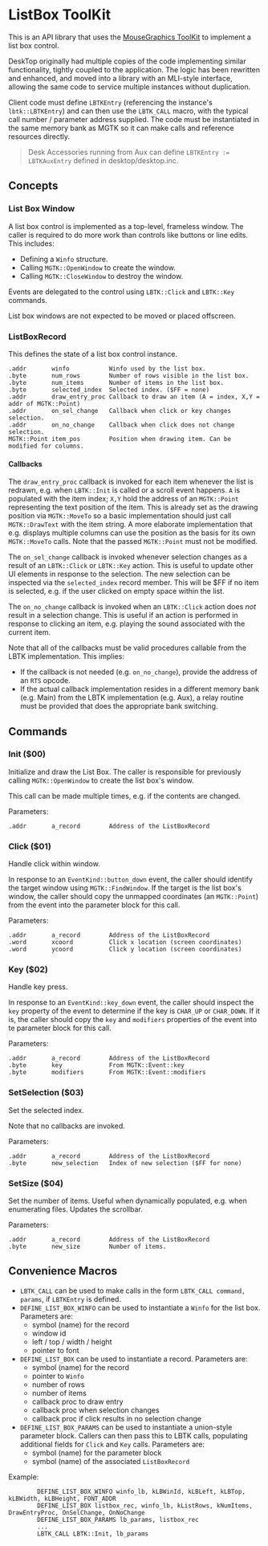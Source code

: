 # ListBox ToolKit

This is an API library that uses the [MouseGraphics ToolKit](../mgtk/MGTK.md) to implement a list box control.

DeskTop originally had multiple copies of the code implementing similar functionality, tightly coupled to the application. The logic has been rewritten and enhanced, and moved into a library with an MLI-style interface, allowing the same code to service multiple instances without duplication.

Client code must define `LBTKEntry` (referencing the instance's `lbtk::LBTKEntry`) and can then use the `LBTK_CALL` macro, with the typical call number / parameter address supplied. The code must be instantiated in the same memory bank as MGTK so it can make calls and reference resources directly.

> Desk Accessories running from Aux can define `LBTKEntry := LBTKAuxEntry` defined in desktop/desktop.inc.

## Concepts

### List Box Window

A list box control is implemented as a top-level, frameless window. The caller is required to do more work than controls like buttons or line edits. This includes:

* Defining a `Winfo` structure.
* Calling `MGTK::OpenWindow` to create the window.
* Calling `MGTK::CloseWindow` to destroy the window.

Events are delegated to the control using `LBTK::Click` and `LBTK::Key` commands.

List box windows are not expected to be moved or placed offscreen.

### ListBoxRecord
This defines the state of a list box control instance.
```
.addr       winfo           Winfo used by the list box.
.byte       num_rows        Number of rows visible in the list box.
.byte       num_items       Number of items in the list box.
.byte       selected_index  Selected index. ($FF = none)
.addr       draw_entry_proc Callback to draw an item (A = index, X,Y = addr of MGTK::Point)
.addr       on_sel_change   Callback when click or key changes selection.
.addr       on_no_change    Callback when click does not change selection.
MGTK::Point item_pos        Position when drawing item. Can be modified for columns.
```

#### Callbacks

The `draw_entry_proc` callback is invoked for each item whenever the list is redrawn, e.g. when `LBTK::Init` is called or a scroll event happens. `A` is populated with the item index; `X,Y` hold the address of an `MGTK::Point` representing the text position of the item. This is already set as the drawing position via `MGTK::MoveTo` so a basic implementation should just call `MGTK::DrawText` with the item string. A more elaborate implementation that e.g. displays multiple columns can use the position as the basis for its own `MGTK::MoveTo` calls. Note that the passed `MGTK::Point` must not be modified.

The `on_sel_change` callback is invoked whenever selection changes as a result of an `LBTK::Click` or `LBTK::Key` action. This is useful to update other UI elements in response to the selection. The new selection can be inspected via the `selected_index` record member. This will be $FF if no item is selected, e.g. if the user clicked on empty space within the list.

The `on_no_change` callback is invoked when an `LBTK::Click` action does *not* result in a selection change. This is useful if an action is performed in response to clicking an item, e.g. playing the sound associated with the current item.

Note that all of the callbacks must be valid procedures callable from the LBTK implementation. This implies:

* If the callback is not needed (e.g. `on_no_change`), provide the address of an `RTS` opcode.
* If the actual callback implementation resides in a different memory bank (e.g. Main) from the LBTK implementation (e.g. Aux), a relay routine must be provided that does the appropriate bank switching.

## Commands

### Init ($00)
Initialize and draw the List Box. The caller is responsible for previously calling `MGTK::OpenWindow` to create the list box's window.

This call can be made multiple times, e.g. if the contents are changed.

Parameters:
```
.addr       a_record        Address of the ListBoxRecord
```

### Click ($01)
Handle click within window.

In response to an `EventKind::button_down` event, the caller should identify the target window using `MGTK::FindWindow`. If the target is the list box's window, the caller should copy the unmapped coordinates (an `MGTK::Point`) from the event into the parameter block for this call.

Parameters:
```
.addr       a_record        Address of the ListBoxRecord
.word       xcoord          Click x location (screen coordinates)
.word       ycoord          Click y location (screen coordinates)
```

### Key ($02)
Handle key press.

In response to an `EventKind::key_down` event, the caller should inspect the `key` property of the event to determine if the key is `CHAR_UP` or `CHAR_DOWN`. If it is, the caller should copy the `key` and `modifiers` properties of the event into te parameter block for this call.

Parameters:
```
.addr       a_record        Address of the ListBoxRecord
.byte       key             From MGTK::Event::key
.byte       modifiers       From MGTK::Event::modifiers
```

### SetSelection ($03)
Set the selected index.

Note that no callbacks are invoked.

Parameters:
```
.addr       a_record        Address of the ListBoxRecord
.byte       new_selection   Index of new selection ($FF for none)
```

### SetSize ($04)
Set the number of items. Useful when dynamically populated, e.g. when enumerating files. Updates the scrollbar.

Parameters:
```
.addr       a_record        Address of the ListBoxRecord
.byte       new_size        Number of items.
```

## Convenience Macros

* `LBTK_CALL` can be used to make calls in the form `LBTK_CALL command, params`, if `LBTKEntry` is defined.
* `DEFINE_LIST_BOX_WINFO` can be used to instantiate a `Winfo` for the list box. Parameters are:
  * symbol (name) for the record
  * window id
  * left / top / width / height
  * pointer to font
* `DEFINE_LIST_BOX` can be used to instantiate a record. Parameters are:
  * symbol (name) for the record
  * pointer to `Winfo`
  * number of rows
  * number of items
  * callback proc to draw entry
  * callback proc when selection changes
  * callback proc if click results in no selection change
* `DEFINE_LIST_BOX_PARAMS` can be used to instantiate a union-style parameter block. Callers can then pass this to LBTK calls, populating additional fields for `Click` and `Key` calls. Parameters are:
  * symbol (name) for the parameter block
  * symbol (name) of the associated `ListBoxRecord`

Example:
```
        DEFINE_LIST_BOX_WINFO winfo_lb, kLBWinId, kLBLeft, kLBTop, kLBWidth, kLBHeight, FONT_ADDR
        DEFINE_LIST_BOX listbox_rec, winfo_lb, kListRows, kNumItems, DrawEntryProc, OnSelChange, OnNoChange
        DEFINE_LIST_BOX_PARAMS lb_params, listbox_rec
        ...
        LBTK_CALL LBTK::Init, lb_params
```
